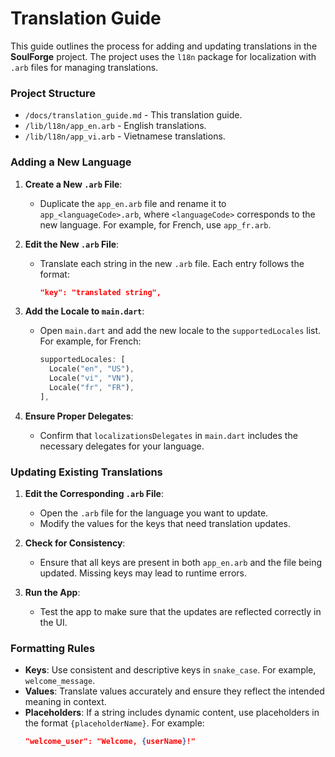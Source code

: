 # Translation Guide

This guide outlines the process for adding and updating translations in the **SoulForge** project. The project uses the `l18n` package for localization with `.arb` files for managing translations.

### Project Structure

- `/docs/translation_guide.md` - This translation guide.
- `/lib/l18n/app_en.arb` - English translations.
- `/lib/l18n/app_vi.arb` - Vietnamese translations.

### Adding a New Language

1. **Create a New `.arb` File**: 
   - Duplicate the `app_en.arb` file and rename it to `app_<languageCode>.arb`, where `<languageCode>` corresponds to the new language. For example, for French, use `app_fr.arb`.

2. **Edit the New `.arb` File**:
   - Translate each string in the new `.arb` file. Each entry follows the format:
     ```json
     "key": "translated string",
     ```

3. **Add the Locale to `main.dart`**:
   - Open `main.dart` and add the new locale to the `supportedLocales` list. For example, for French:
     ```dart
     supportedLocales: [
       Locale("en", "US"),
       Locale("vi", "VN"),
       Locale("fr", "FR"),
     ],
     ```

4. **Ensure Proper Delegates**:
   - Confirm that `localizationsDelegates` in `main.dart` includes the necessary delegates for your language.

### Updating Existing Translations

1. **Edit the Corresponding `.arb` File**:
   - Open the `.arb` file for the language you want to update.
   - Modify the values for the keys that need translation updates.

2. **Check for Consistency**:
   - Ensure that all keys are present in both `app_en.arb` and the file being updated. Missing keys may lead to runtime errors.

3. **Run the App**:
   - Test the app to make sure that the updates are reflected correctly in the UI.

### Formatting Rules

- **Keys**: Use consistent and descriptive keys in `snake_case`. For example, `welcome_message`.
- **Values**: Translate values accurately and ensure they reflect the intended meaning in context.
- **Placeholders**: If a string includes dynamic content, use placeholders in the format `{placeholderName}`. For example:
  ```json
  "welcome_user": "Welcome, {userName}!"
